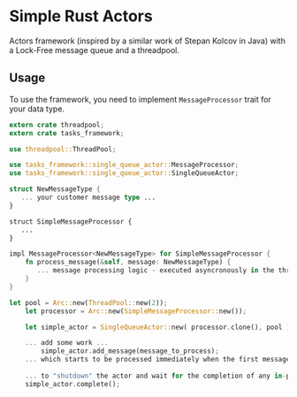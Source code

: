 # Simple Rust Actors
Actors framework (inspired by a similar work of Stepan Kolcov in Java) with a Lock-Free message queue and a threadpool.

## Usage

To use the framework, you need to implement ``MessageProcessor`` trait for your data type.

```rust
extern crate threadpool;
extern crate tasks_framework;

use threadpool::ThreadPool;

use tasks_framework::single_queue_actor::MessageProcessor;
use tasks_framework::single_queue_actor::SingleQueueActor;

struct NewMessageType {
   ... your customer message type ...
}

struct SimpleMessageProcessor {
   ...
}

impl MessageProcessor<NewMessageType> for SimpleMessageProcessor {
    fn process_message(&self, message: NewMessageType) {
       ... message processing logic - executed asyncronously in the threadpool ...
    }
}

let pool = Arc::new(ThreadPool::new(2));
    let processor = Arc::new(SimpleMessageProcessor::new());

    let simple_actor = SingleQueueActor::new( processor.clone(), pool );

    ... add some work ...
        simple_actor.add_message(message_to_process);
    ... which starts to be processed immediately when the first message arrives ...
    
    ... to "shutdown" the actor and wait for the completion of any in-progress tasks.
    simple_actor.complete();

```
